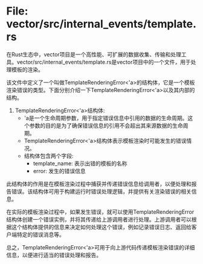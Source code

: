 # File: vector/src/internal_events/template.rs

在Rust生态中，vector项目是一个高性能、可扩展的数据收集、传输和处理工具。vector/src/internal_events/template.rs是vector项目中的一个文件，用于处理模板的渲染。

该文件中定义了一个叫做TemplateRenderingError<'a>的结构体，它是一个模板渲染错误的类型。下面分别介绍一下TemplateRenderingError<'a>以及其内部的结构。

1. TemplateRenderingError<'a>结构体: 
   - 'a是一个生命周期参数，用于指定错误信息中引用的数据的生命周期。这个参数的目的是为了确保错误信息的引用不会超出其来源数据的生命周期。
   - TemplateRenderingError<'a>结构体表示模板渲染时可能发生的错误情况。
   - 结构体包含两个字段:
     - template_name: 表示出错的模板的名称
     - error: 发生的错误信息

此结构体的作用是在模板渲染过程中捕获并传递错误信息给调用者，以便处理和报告错误。该结构体可用于构建运行时错误处理逻辑，并提供有关渲染错误的相关信息。

在实际的模板渲染过程中，如果发生错误，就可以使用TemplateRenderingError结构体创建一个错误实例，并将其传递给上游调用者进行处理。上游调用者可以根据这个结构体提供的信息来决定如何处理这个错误，例如记录错误日志、返回给客户端特定的错误消息等。

总之，TemplateRenderingError<'a>可用于向上游代码传递模板渲染错误的详细信息，以便进行适当的错误处理和报告。

